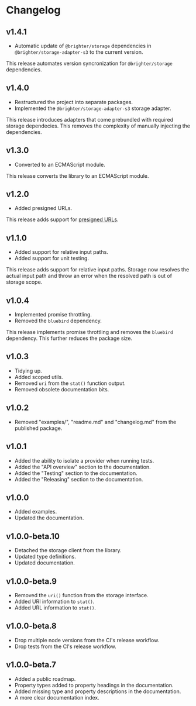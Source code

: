 # Changelog

## v1.4.1

- Automatic update of `@brighter/storage` dependencies in `@brighter/storage-adapter-s3` to the current version.

This release automates version syncronization for `@brighter/storage` dependencies.

## v1.4.0

- Restructured the project into separate packages.
- Implemented the `@brighter/storage-adapter-s3` storage adapter.

This release introduces adapters that come prebundled with required storage dependecies. This removes the complexity of manually injecting the dependencies.

## v1.3.0

- Converted to an ECMAScript module.

This release converts the library to an ECMAScript module.

## v1.2.0

- Added presigned URLs.

This release adds support for [presigned URLs](https://docs.aws.amazon.com/AmazonS3/latest/userguide/using-presigned-url.html).

## v1.1.0

- Added support for relative input paths.
- Added support for unit testing.

This release adds support for relative input paths. Storage now resolves the actual input path and throw an error when the resolved path is out of storage scope.

## v1.0.4

- Implemented promise throttling.
- Removed the `bluebird` dependency.

This release implements promise throttling and removes the `bluebird` dependency. This further reduces the package size.

## v1.0.3

- Tidying up.
- Added scoped utils.
- Removed `uri` from the `stat()` function output.
- Removed obsolete documentation bits.

## v1.0.2

- Removed "examples/", "readme.md" and "changelog.md" from the published package.

## v1.0.1

- Added the ability to isolate a provider when running tests.
- Added the "API overview" section to the documentation.
- Added the "Testing" section to the documentation.
- Added the "Releasing" section to the documentation.

## v1.0.0

- Added examples.
- Updated the documentation.

## v1.0.0-beta.10

- Detached the storage client from the library.
- Updated type definitions.
- Updated documentation.

## v1.0.0-beta.9

- Removed the `uri()` function from the storage interface.
- Added URI information to `stat()`.
- Added URL information to `stat()`.

## v1.0.0-beta.8

- Drop multiple node versions from the CI's release workflow.
- Drop tests from the CI's release workflow.

## v1.0.0-beta.7

- Added a public roadmap.
- Property types added to property headings in the documentation.
- Added missing type and property descriptions in the documentation.
- A more clear documentation index.
